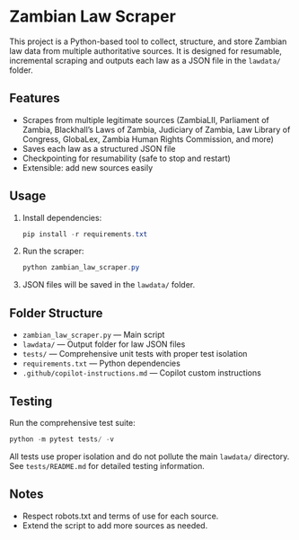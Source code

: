 # Zambian Law Scraper

This project is a Python-based tool to collect, structure, and store Zambian law data from multiple authoritative sources. It is designed for resumable, incremental scraping and outputs each law as a JSON file in the `lawdata/` folder.

## Features
- Scrapes from multiple legitimate sources (ZambiaLII, Parliament of Zambia, Blackhall’s Laws of Zambia, Judiciary of Zambia, Law Library of Congress, GlobaLex, Zambia Human Rights Commission, and more)
- Saves each law as a structured JSON file
- Checkpointing for resumability (safe to stop and restart)
- Extensible: add new sources easily

## Usage
1. Install dependencies:
   ```powershell
   pip install -r requirements.txt
   ```
2. Run the scraper:
   ```powershell
   python zambian_law_scraper.py
   ```
3. JSON files will be saved in the `lawdata/` folder.

## Folder Structure
- `zambian_law_scraper.py` — Main script
- `lawdata/` — Output folder for law JSON files
- `tests/` — Comprehensive unit tests with proper test isolation
- `requirements.txt` — Python dependencies
- `.github/copilot-instructions.md` — Copilot custom instructions

## Testing
Run the comprehensive test suite:
```powershell
python -m pytest tests/ -v
```

All tests use proper isolation and do not pollute the main `lawdata/` directory. See `tests/README.md` for detailed testing information.

## Notes
- Respect robots.txt and terms of use for each source.
- Extend the script to add more sources as needed.
